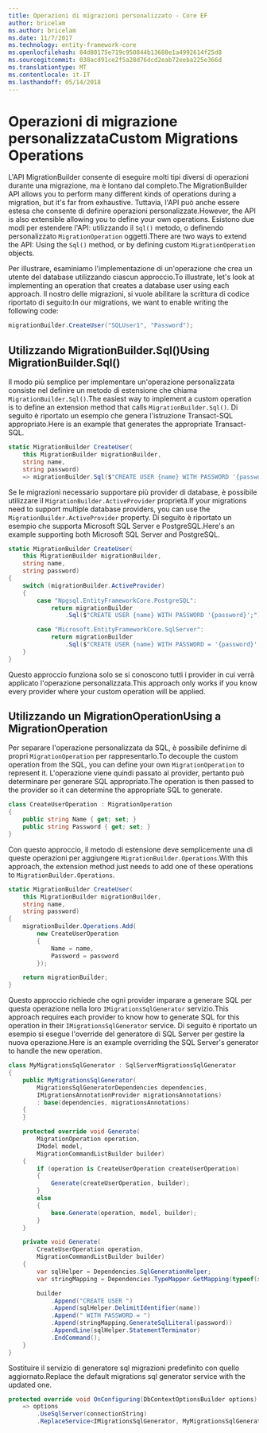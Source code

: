 ```yaml
---
title: Operazioni di migrazioni personalizzato - Core EF
author: bricelam
ms.author: bricelam
ms.date: 11/7/2017
ms.technology: entity-framework-core
ms.openlocfilehash: 84d80175e719c950844b13688e1a4992614f25d8
ms.sourcegitcommit: 038acd91ce2f5a28d76dcd2eab72eeba225e366d
ms.translationtype: MT
ms.contentlocale: it-IT
ms.lasthandoff: 05/14/2018
---
```

<a name="custom-migrations-operations"></a><span data-ttu-id="39920-102">Operazioni di migrazione personalizzata</span><span class="sxs-lookup"><span data-stu-id="39920-102">Custom Migrations Operations</span></span>
============================
<span data-ttu-id="39920-103">L'API MigrationBuilder consente di eseguire molti tipi diversi di operazioni durante una migrazione, ma è lontano dal completo.</span><span class="sxs-lookup"><span data-stu-id="39920-103">The MigrationBuilder API allows you to perform many different kinds of operations during a migration, but it's far from exhaustive.</span></span> <span data-ttu-id="39920-104">Tuttavia, l'API può anche essere estesa che consente di definire operazioni personalizzate.</span><span class="sxs-lookup"><span data-stu-id="39920-104">However, the API is also extensible allowing you to define your own operations.</span></span> <span data-ttu-id="39920-105">Esistono due modi per estendere l'API: utilizzando il `Sql()` metodo, o definendo personalizzato `MigrationOperation` oggetti.</span><span class="sxs-lookup"><span data-stu-id="39920-105">There are two ways to extend the API: Using the `Sql()` method, or by defining custom `MigrationOperation` objects.</span></span>

<span data-ttu-id="39920-106">Per illustrare, esaminiamo l'implementazione di un'operazione che crea un utente del database utilizzando ciascun approccio.</span><span class="sxs-lookup"><span data-stu-id="39920-106">To illustrate, let's look at implementing an operation that creates a database user using each approach.</span></span> <span data-ttu-id="39920-107">Il nostro delle migrazioni, si vuole abilitare la scrittura di codice riportato di seguito:</span><span class="sxs-lookup"><span data-stu-id="39920-107">In our migrations, we want to enable writing the following code:</span></span>

``` csharp
migrationBuilder.CreateUser("SQLUser1", "Password");
```

<a name="using-migrationbuildersql"></a><span data-ttu-id="39920-108">Utilizzando MigrationBuilder.Sql()</span><span class="sxs-lookup"><span data-stu-id="39920-108">Using MigrationBuilder.Sql()</span></span>
----------------------------
<span data-ttu-id="39920-109">Il modo più semplice per implementare un'operazione personalizzata consiste nel definire un metodo di estensione che chiama `MigrationBuilder.Sql()`.</span><span class="sxs-lookup"><span data-stu-id="39920-109">The easiest way to implement a custom operation is to define an extension method that calls `MigrationBuilder.Sql()`.</span></span>
<span data-ttu-id="39920-110">Di seguito è riportato un esempio che genera l'istruzione Transact-SQL appropriato.</span><span class="sxs-lookup"><span data-stu-id="39920-110">Here is an example that generates the appropriate Transact-SQL.</span></span>

``` csharp
static MigrationBuilder CreateUser(
    this MigrationBuilder migrationBuilder,
    string name,
    string password)
    => migrationBuilder.Sql($"CREATE USER {name} WITH PASSWORD '{password}';");
```

<span data-ttu-id="39920-111">Se le migrazioni necessario supportare più provider di database, è possibile utilizzare il `MigrationBuilder.ActiveProvider` proprietà.</span><span class="sxs-lookup"><span data-stu-id="39920-111">If your migrations need to support multiple database providers, you can use the `MigrationBuilder.ActiveProvider` property.</span></span> <span data-ttu-id="39920-112">Di seguito è riportato un esempio che supporta Microsoft SQL Server e PostgreSQL.</span><span class="sxs-lookup"><span data-stu-id="39920-112">Here's an example supporting both Microsoft SQL Server and PostgreSQL.</span></span>

``` csharp
static MigrationBuilder CreateUser(
    this MigrationBuilder migrationBuilder,
    string name,
    string password)
{
    switch (migrationBuilder.ActiveProvider)
    {
        case "Npgsql.EntityFrameworkCore.PostgreSQL":
            return migrationBuilder
                .Sql($"CREATE USER {name} WITH PASSWORD '{password}';");

        case "Microsoft.EntityFrameworkCore.SqlServer":
            return migrationBuilder
                .Sql($"CREATE USER {name} WITH PASSWORD = '{password}';");
    }
}
```

<span data-ttu-id="39920-113">Questo approccio funziona solo se si conoscono tutti i provider in cui verrà applicato l'operazione personalizzata.</span><span class="sxs-lookup"><span data-stu-id="39920-113">This approach only works if you know every provider where your custom operation will be applied.</span></span>

<a name="using-a-migrationoperation"></a><span data-ttu-id="39920-114">Utilizzando un MigrationOperation</span><span class="sxs-lookup"><span data-stu-id="39920-114">Using a MigrationOperation</span></span>
---------------------------
<span data-ttu-id="39920-115">Per separare l'operazione personalizzata da SQL, è possibile definirne di propri `MigrationOperation` per rappresentarlo.</span><span class="sxs-lookup"><span data-stu-id="39920-115">To decouple the custom operation from the SQL, you can define your own `MigrationOperation` to represent it.</span></span> <span data-ttu-id="39920-116">L'operazione viene quindi passato al provider, pertanto può determinare per generare SQL appropriato.</span><span class="sxs-lookup"><span data-stu-id="39920-116">The operation is then passed to the provider so it can determine the appropriate SQL to generate.</span></span>

``` csharp
class CreateUserOperation : MigrationOperation
{
    public string Name { get; set; }
    public string Password { get; set; }
}
```

<span data-ttu-id="39920-117">Con questo approccio, il metodo di estensione deve semplicemente una di queste operazioni per aggiungere `MigrationBuilder.Operations`.</span><span class="sxs-lookup"><span data-stu-id="39920-117">With this approach, the extension method just needs to add one of these operations to `MigrationBuilder.Operations`.</span></span>

``` csharp
static MigrationBuilder CreateUser(
    this MigrationBuilder migrationBuilder,
    string name,
    string password)
{
    migrationBuilder.Operations.Add(
        new CreateUserOperation
        {
            Name = name,
            Password = password
        });

    return migrationBuilder;
}
```

<span data-ttu-id="39920-118">Questo approccio richiede che ogni provider imparare a generare SQL per questa operazione nella loro `IMigrationsSqlGenerator` servizio.</span><span class="sxs-lookup"><span data-stu-id="39920-118">This approach requires each provider to know how to generate SQL for this operation in their `IMigrationsSqlGenerator` service.</span></span> <span data-ttu-id="39920-119">Di seguito è riportato un esempio si esegue l'override del generatore di SQL Server per gestire la nuova operazione.</span><span class="sxs-lookup"><span data-stu-id="39920-119">Here is an example overriding the SQL Server's generator to handle the new operation.</span></span>

``` csharp
class MyMigrationsSqlGenerator : SqlServerMigrationsSqlGenerator
{
    public MyMigrationsSqlGenerator(
        MigrationsSqlGeneratorDependencies dependencies,
        IMigrationsAnnotationProvider migrationsAnnotations)
        : base(dependencies, migrationsAnnotations)
    {
    }

    protected override void Generate(
        MigrationOperation operation,
        IModel model,
        MigrationCommandListBuilder builder)
    {
        if (operation is CreateUserOperation createUserOperation)
        {
            Generate(createUserOperation, builder);
        }
        else
        {
            base.Generate(operation, model, builder);
        }
    }

    private void Generate(
        CreateUserOperation operation,
        MigrationCommandListBuilder builder)
    {
        var sqlHelper = Dependencies.SqlGenerationHelper;
        var stringMapping = Dependencies.TypeMapper.GetMapping(typeof(string));

        builder
            .Append("CREATE USER ")
            .Append(sqlHelper.DelimitIdentifier(name))
            .Append(" WITH PASSWORD = ")
            .Append(stringMapping.GenerateSqlLiteral(password))
            .AppendLine(sqlHelper.StatementTerminator)
            .EndCommand();
    }
}
```

<span data-ttu-id="39920-120">Sostituire il servizio di generatore sql migrazioni predefinito con quello aggiornato.</span><span class="sxs-lookup"><span data-stu-id="39920-120">Replace the default migrations sql generator service with the updated one.</span></span>

``` csharp
protected override void OnConfiguring(DbContextOptionsBuilder options)
    => options
        .UseSqlServer(connectionString)
        .ReplaceService<IMigrationsSqlGenerator, MyMigrationsSqlGenerator>();
```
